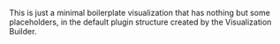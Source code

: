 This is just a minimal boilerplate visualization that has nothing but some placeholders, in the default plugin structure created by the Visualization Builder.
